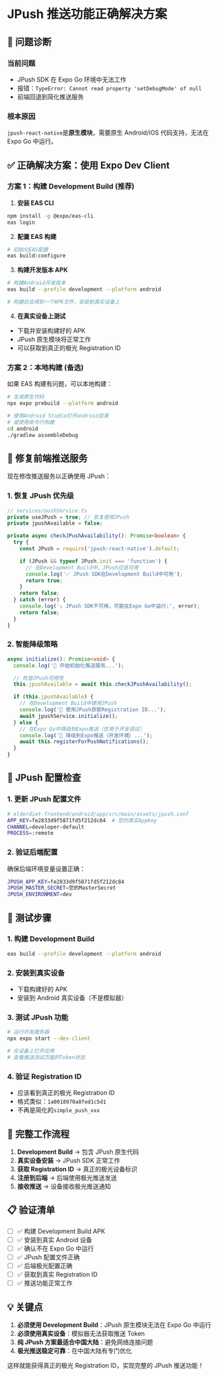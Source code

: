 # JPush 推送功能正确解决方案

## 🎯 问题诊断

### 当前问题

- JPush SDK 在 Expo Go 环境中无法工作
- 报错：`TypeError: Cannot read property 'setDebugMode' of null`
- 前端回退到简化推送服务

### 根本原因

`jpush-react-native`是**原生模块**，需要原生 Android/iOS 代码支持，无法在 Expo Go 中运行。

## ✅ 正确解决方案：使用 Expo Dev Client

### 方案 1：构建 Development Build (推荐)

1. **安装 EAS CLI**

```bash
npm install -g @expo/eas-cli
eas login
```

2. **配置 EAS 构建**

```bash
# 初始化EAS配置
eas build:configure
```

3. **构建开发版本 APK**

```bash
# 构建Android开发版本
eas build --profile development --platform android

# 构建后会得到一个APK文件，安装到真实设备上
```

4. **在真实设备上测试**

- 下载并安装构建好的 APK
- JPush 原生模块将正常工作
- 可以获取到真正的极光 Registration ID

### 方案 2：本地构建 (备选)

如果 EAS 构建有问题，可以本地构建：

```bash
# 生成原生代码
npx expo prebuild --platform android

# 使用Android Studio打开android目录
# 或使用命令行构建
cd android
./gradlew assembleDebug
```

## 🔧 修复前端推送服务

现在修改推送服务以正确使用 JPush：

### 1. 恢复 JPush 优先级

```typescript
// services/pushService.ts
private useJPush = true; // 恢复使用JPush
private jpushAvailable = false;

private async checkJPushAvailability(): Promise<boolean> {
  try {
    const JPush = require('jpush-react-native').default;

    if (JPush && typeof JPush.init === 'function') {
      // 在Development Build中，JPush应该可用
      console.log('✅ JPush SDK在Development Build中可用');
      return true;
    }
    return false;
  } catch (error) {
    console.log('⚠️ JPush SDK不可用，可能在Expo Go中运行:', error);
    return false;
  }
}
```

### 2. 智能降级策略

```typescript
async initialize(): Promise<void> {
  console.log('🚀 开始初始化推送服务...');

  // 检查JPush可用性
  this.jpushAvailable = await this.checkJPushAvailability();

  if (this.jpushAvailable) {
    // 在Development Build中使用JPush
    console.log('📱 使用JPush获取Registration ID...');
    await jpushService.initialize();
  } else {
    // 在Expo Go中降级到Expo推送（仅用于开发调试）
    console.log('📱 降级到Expo推送（开发环境）...');
    await this.registerForPushNotifications();
  }
}
```

## 📱 JPush 配置检查

### 1. 更新 JPush 配置文件

```bash
# elderdiet-frontend/android/app/src/main/assets/jpush.conf
APP_KEY=fe2833d9f5871fd5f212dc84  # 您的真实AppKey
CHANNEL=developer-default
PROCESS=:remote
```

### 2. 验证后端配置

确保后端环境变量设置正确：

```bash
JPUSH_APP_KEY=fe2833d9f5871fd5f212dc84
JPUSH_MASTER_SECRET=您的MasterSecret
JPUSH_ENVIRONMENT=dev
```

## 🧪 测试步骤

### 1. 构建 Development Build

```bash
eas build --profile development --platform android
```

### 2. 安装到真实设备

- 下载构建好的 APK
- 安装到 Android 真实设备（不是模拟器）

### 3. 测试 JPush 功能

```bash
# 运行开发服务器
npx expo start --dev-client

# 在设备上打开应用
# 查看推送测试页面的Token状态
```

### 4. 验证 Registration ID

- 应该看到真正的极光 Registration ID
- 格式类似：`1a0018970a8fed1c5d1`
- 不再是简化的`simple_push_xxx`

## 🔄 完整工作流程

1. **Development Build** → 包含 JPush 原生代码
2. **真实设备安装** → JPush SDK 正常工作
3. **获取 Registration ID** → 真正的极光设备标识
4. **注册到后端** → 后端使用极光推送发送
5. **接收推送** → 设备接收极光推送通知

## 📋 验证清单

- [ ] ✅ 构建 Development Build APK
- [ ] ✅ 安装到真实 Android 设备
- [ ] ✅ 确认不在 Expo Go 中运行
- [ ] ✅ JPush 配置文件正确
- [ ] ✅ 后端极光配置正确
- [ ] ✅ 获取到真实 Registration ID
- [ ] ✅ 推送功能正常工作

## 💡 关键点

1. **必须使用 Development Build**：JPush 原生模块无法在 Expo Go 中运行
2. **必须使用真实设备**：模拟器无法获取推送 Token
3. **纯 JPush 方案最适合中国大陆**：避免网络连接问题
4. **极光推送稳定可靠**：在中国大陆有专门优化

这样就能获得真正的极光 Registration ID，实现完整的 JPush 推送功能！
